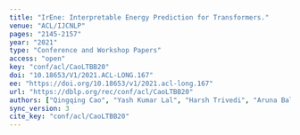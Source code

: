 ```yaml
---
title: "IrEne: Interpretable Energy Prediction for Transformers."
venue: "ACL/IJCNLP"
pages: "2145-2157"
year: "2021"
type: "Conference and Workshop Papers"
access: "open"
key: "conf/acl/CaoLTBB20"
doi: "10.18653/V1/2021.ACL-LONG.167"
ee: "https://doi.org/10.18653/v1/2021.acl-long.167"
url: "https://dblp.org/rec/conf/acl/CaoLTBB20"
authors: ["Qingqing Cao", "Yash Kumar Lal", "Harsh Trivedi", "Aruna Balasubramanian", "Niranjan Balasubramanian"]
sync_version: 3
cite_key: "conf/acl/CaoLTBB20"
---
```

